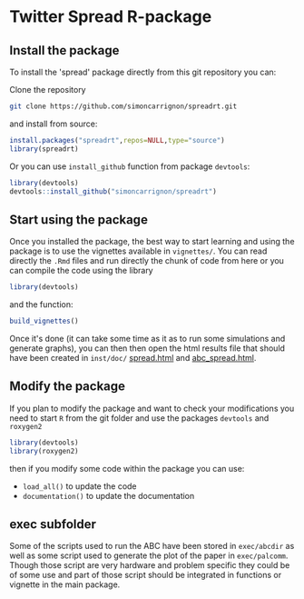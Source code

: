 # Twitter Spread R-package

## Install the package

To install the 'spread' package directly from this git repository you can:

Clone the repository 

```bash
git clone https://github.com/simoncarrignon/spreadrt.git
```

and install from source:
```R
install.packages("spreadrt",repos=NULL,type="source")
library(spreadrt)
```

Or you can use `install_github` function from package `devtools`:

```R
library(devtools)
devtools::install_github("simoncarrignon/spreadrt")
```

## Start using the package
Once you installed the package, the best way to start learning and using the package is to use the vignettes available in `vignettes/`. You can read directly the `.Rmd` files and run directly the chunk of code from here or you can compile the code using the library
```R
library(devtools)
```
and the function:
```R
build_vignettes()
```

Once it's done (it can take some time as it as to run some simulations and generate graphs), you can then then open the html results file that should have been created in `inst/doc/` [spread.html](inst/doc/spread.html) and  [abc_spread.html](inst/doc/abc_spread.html).


## Modify the package
If you plan to modify the package and want to check your modifications you need to start `R` from the git folder and use the packages `devtools` and `roxygen2`
```R
library(devtools)
library(roxygen2)
```

then if you modify some code within the package you can use: 
* `load_all()` to update the code  
* `documentation()` to update the documentation


## exec subfolder

Some of the scripts used to run the ABC have been stored in `exec/abcdir` as well as some script used to generate the plot of the paper in `exec/palcomm`. Though those script are very hardware and problem specific they could be of some use and part of those script should be integrated in functions or vignette in the main package.
